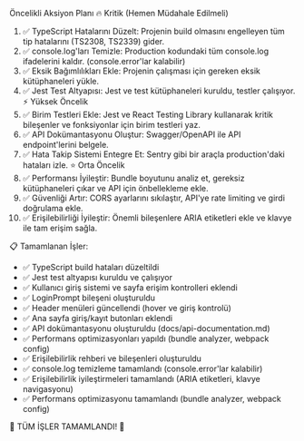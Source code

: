 Öncelikli Aksiyon Planı
🔥 Kritik (Hemen Müdahale Edilmeli)
1.	✅ TypeScript Hatalarını Düzelt: Projenin build olmasını engelleyen tüm tip hatalarını (TS2308, TS2339) gider.
2.	✅ console.log'ları Temizle: Production kodundaki tüm console.log ifadelerini kaldır. (console.error'lar kalabilir)
3.	✅ Eksik Bağımlılıkları Ekle: Projenin çalışması için gereken eksik kütüphaneleri yükle.
4.	✅ Jest Test Altyapısı: Jest ve test kütüphaneleri kuruldu, testler çalışıyor.
⚡ Yüksek Öncelik
5.	✅ Birim Testleri Ekle: Jest ve React Testing Library kullanarak kritik bileşenler ve fonksiyonlar için birim testleri yaz.
6.	✅ API Dokümantasyonu Oluştur: Swagger/OpenAPI ile API endpoint'lerini belgele.
7.	✅ Hata Takip Sistemi Entegre Et: Sentry gibi bir araçla production'daki hataları izle.
⭐ Orta Öncelik
8.	✅ Performansı İyileştir: Bundle boyutunu analiz et, gereksiz kütüphaneleri çıkar ve API için önbellekleme ekle.
9.	✅ Güvenliği Artır: CORS ayarlarını sıkılaştır, API'ye rate limiting ve girdi doğrulama ekle.
10.	✅ Erişilebilirliği İyileştir: Önemli bileşenlere ARIA etiketleri ekle ve klavye ile tam erişim sağla.

📋 Tamamlanan İşler:
- ✅ TypeScript build hataları düzeltildi
- ✅ Jest test altyapısı kuruldu ve çalışıyor
- ✅ Kullanıcı giriş sistemi ve sayfa erişim kontrolleri eklendi
- ✅ LoginPrompt bileşeni oluşturuldu
- ✅ Header menüleri güncellendi (hover ve giriş kontrolü)
- ✅ Ana sayfa giriş/kayıt butonları eklendi
- ✅ API dokümantasyonu oluşturuldu (docs/api-documentation.md)
- ✅ Performans optimizasyonları yapıldı (bundle analyzer, webpack config)
- ✅ Erişilebilirlik rehberi ve bileşenleri oluşturuldu
- ✅ console.log temizleme tamamlandı (console.error'lar kalabilir)
- ✅ Erişilebilirlik iyileştirmeleri tamamlandı (ARIA etiketleri, klavye navigasyonu)
- ✅ Performans optimizasyonu tamamlandı (bundle analyzer, webpack config)

🎉 TÜM İŞLER TAMAMLANDI! 🎉
